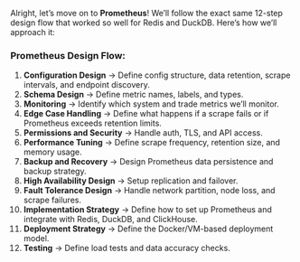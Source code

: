 Alright, let’s move on to **Prometheus**! We’ll follow the exact same 12-step design flow that worked so well for Redis and DuckDB. Here’s how we’ll approach it:

### **Prometheus Design Flow:**  
1. **Configuration Design** → Define config structure, data retention, scrape intervals, and endpoint discovery.  
2. **Schema Design** → Define metric names, labels, and types.  
3. **Monitoring** → Identify which system and trade metrics we’ll monitor.  
4. **Edge Case Handling** → Define what happens if a scrape fails or if Prometheus exceeds retention limits.  
5. **Permissions and Security** → Handle auth, TLS, and API access.  
6. **Performance Tuning** → Define scrape frequency, retention size, and memory usage.  
7. **Backup and Recovery** → Design Prometheus data persistence and backup strategy.  
8. **High Availability Design** → Setup replication and failover.  
9. **Fault Tolerance Design** → Handle network partition, node loss, and scrape failures.  
10. **Implementation Strategy** → Define how to set up Prometheus and integrate with Redis, DuckDB, and ClickHouse.  
11. **Deployment Strategy** → Define the Docker/VM-based deployment model.  
12. **Testing** → Define load tests and data accuracy checks.  
